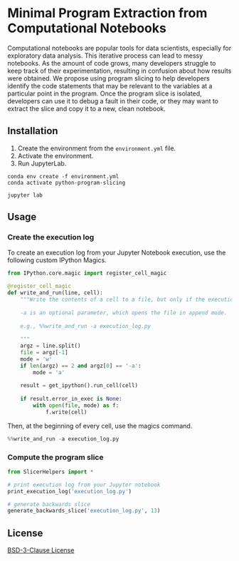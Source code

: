 # Minimal Program Extraction from Computational Notebooks

Computational notebooks are popular tools for data scientists, especially for  exploratory data analysis. 
This iterative process can lead to messy notebooks. 
As the amount of code grows, many developers struggle to keep track of their experimentation, resulting in confusion about how results were obtained. 
We propose using program slicing to help developers identify the code statements that may be relevant to the variables at a particular point in the program. 
Once the program slice is isolated, developers can use it to debug a fault in their code, or they may want to extract the slice and copy it to a new, clean notebook. 

## Installation

1. Create the environment from the `environment.yml` file. 
2. Activate the environment. 
3. Run JupyterLab.

```Shell
conda env create -f environment.yml
conda activate python-program-slicing

jupyter lab
```

## Usage

### Create the execution log 

To create an execution log from your Jupyter Notebook execution, use the following custom IPython Magics. 

```python
from IPython.core.magic import register_cell_magic

@register_cell_magic
def write_and_run(line, cell):
    """Write the contents of a cell to a file, but only if the execution succeeds without error. 
    
    -a is an optional parameter, which opens the file in append mode.   
    
    e.g., %%write_and_run -a execution_log.py
    
    """
    argz = line.split()
    file = argz[-1]
    mode = 'w'
    if len(argz) == 2 and argz[0] == '-a':
        mode = 'a'
        
    result = get_ipython().run_cell(cell)
    
    if result.error_in_exec is None:
        with open(file, mode) as f:
            f.write(cell)
```

Then, at the beginning of every cell, use the magics command. 

```python
%%write_and_run -a execution_log.py
```

### Compute the program slice 

```python
from SlicerHelpers import *

# print execution log from your Jupyter notebook
print_execution_log('execution_log.py')

# generate backwards slice 
generate_backwards_slice('execution_log.py', 13)

```


## License
[BSD-3-Clause License](https://github.com/waingram/python-program-slicing/blob/LICENSE)
